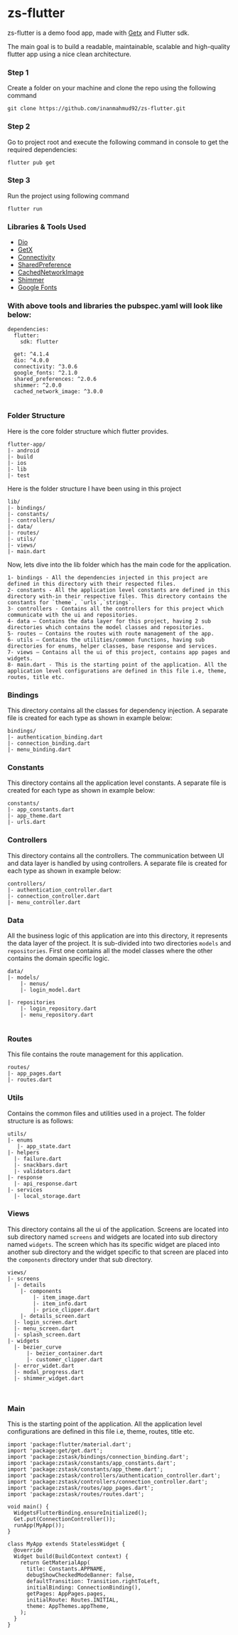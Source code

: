 # zs-flutter

zs-flutter is a demo food app, made with [Getx](https://pub.dev/packages/get) and Flutter sdk. 

The main goal is to build a readable, maintainable, scalable and high-quality flutter app using a nice clean architecture.

### Step 1
Create a folder on your machine and clone the repo using the following command

```
git clone https://github.com/inanmahmud92/zs-flutter.git

```

### Step 2
Go to project root and execute the following command in console to get the required dependencies: 

```
flutter pub get 

```

### Step 3
Run the project using following command

```
flutter run

``` 

### Libraries & Tools Used

* [Dio](https://pub.dev/packages/dio)
* [GetX](https://pub.dev/packages/get)
* [Connectivity](https://pub.dev/packages/connectivity)
* [SharedPreference](https://pub.dev/packages/shared_preferences)
* [CachedNetworkImage](https://pub.dev/packages/cached_network_image)
* [Shimmer](https://pub.dev/packages/shimmer)
* [Google Fonts](https://pub.dev/packages/google_fonts)

### With above tools and libraries the pubspec.yaml will look like below:

```
dependencies:
  flutter:
    sdk: flutter
    
  get: ^4.1.4
  dio: ^4.0.0
  connectivity: ^3.0.6
  google_fonts: ^2.1.0
  shared_preferences: ^2.0.6
  shimmer: ^2.0.0
  cached_network_image: ^3.0.0
  
```

### Folder Structure
Here is the core folder structure which flutter provides.

```
flutter-app/
|- android
|- build
|- ios
|- lib
|- test
```

Here is the folder structure I have been using in this project

```
lib/
|- bindings/
|- constants/
|- controllers/
|- data/
|- routes/
|- utils/
|- views/
|- main.dart
```

Now, lets dive into the lib folder which has the main code for the application.


```
1- bindings - All the dependencies injected in this project are defined in this directory with their respected files.
2- constants - All the application level constants are defined in this directory with-in their respective files. This directory contains the constants for `theme`, `urls`,`strings`.
3- controllers - Contains all the controllers for this project which communicate with the ui and repositories.
4- data — Contains the data layer for this project, having 2 sub directories which contains the model classes and repositories.
5- routes — Contains the routes with route management of the app.
6- utils — Contains the utilities/common functions, having sub directories for enums, helper classes, base response and services.
7- views — Contains all the ui of this project, contains app pages and widgets.
8- main.dart - This is the starting point of the application. All the application level configurations are defined in this file i.e, theme, routes, title etc.
```
### Bindings

This directory contains all the classes for dependency injection. A separate file is created for each type as shown in example below:

```
bindings/
|- authentication_binding.dart
|- connection_binding.dart
|- menu_binding.dart
```

### Constants

This directory contains all the application level constants. A separate file is created for each type as shown in example below:

```
constants/
|- app_constants.dart
|- app_theme.dart
|- urls.dart
```

### Controllers

This directory contains all the controllers. The communication between UI and data layer is handled by using controllers. A separate file is created for each type as shown in example below:

```
controllers/
|- authentication_controller.dart
|- connection_controller.dart
|- menu_controller.dart
```

### Data

All the business logic of this application are into this directory, it represents the data layer of the project. It is sub-divided into two directories `models` and `repositories`. First one contains all the model classes where the other contains the domain specific logic.

```
data/
|- models/
    |- menus/
    |- login_model.dart
       
|- repositories
    |- login_repository.dart
    |- menu_repository.dart
    
```

### Routes

This file contains the route management for this application.

```
routes/
|- app_pages.dart
|- routes.dart

```

### Utils

Contains the common files and utilities used in a project. The folder structure is as follows: 

```
utils/
|- enums
   |- app_state.dart
|- helpers
  |- failure.dart
  |- snackbars.dart
  |- validators.dart
|- response
  |- api_response.dart
|- services
  |- local_storage.dart
```

### Views

This directory contains all the ui of the application. Screens are located into sub directory named `screens` and widgets are located into sub directory named `widgets`. The screen which has its specific widget are placed into another sub directory and the widget specific to that screen are placed into the `components` directory under that sub directory.
```
views/
|- screens
  |- details
    |- components
        |- item_image.dart
        |- item_info.dart
        |- price_clipper.dart
    |- details_screen.dart
  |- login_screen.dart
  |- menu_screen.dart
  |- splash_screen.dart
|- widgets
  |- bezier_curve
      |- bezier_container.dart
      |- customer_clipper.dart
  |- error_widet.dart
  |- modal_progress.dart
  |- shimmer_widget.dart

   
```
### Main

This is the starting point of the application. All the application level configurations are defined in this file i.e, theme, routes, title etc.

```
import 'package:flutter/material.dart';
import 'package:get/get.dart';
import 'package:zstask/bindings/connection_binding.dart';
import 'package:zstask/constants/app_constants.dart';
import 'package:zstask/constants/app_theme.dart';
import 'package:zstask/controllers/authentication_controller.dart';
import 'package:zstask/controllers/connection_controller.dart';
import 'package:zstask/routes/app_pages.dart';
import 'package:zstask/routes/routes.dart';

void main() {
  WidgetsFlutterBinding.ensureInitialized();
  Get.put(ConnectionController());
  runApp(MyApp());
}

class MyApp extends StatelessWidget {
  @override
  Widget build(BuildContext context) {
    return GetMaterialApp(
      title: Constants.APPNAME,
      debugShowCheckedModeBanner: false,
      defaultTransition: Transition.rightToLeft,
      initialBinding: ConnectionBinding(),
      getPages: AppPages.pages,
      initialRoute: Routes.INITIAL,
      theme: AppThemes.appTheme,
    );
  }
}

```
